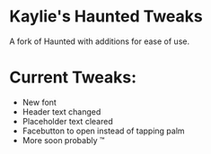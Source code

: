 # Kaylie's Haunted Tweaks
A fork of Haunted with additions for ease of use.

# Current Tweaks:
- New font
- Header text changed
- Placeholder text cleared
- Facebutton to open instead of tapping palm
- More soon probably :tm:
